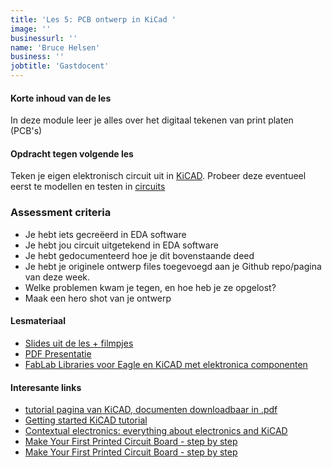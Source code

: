 ```yaml
---
title: 'Les 5: PCB ontwerp in KiCad '
image: ''
businessurl: ''
name: 'Bruce Helsen'
business: ''
jobtitle: 'Gastdocent'
---
```

> 
#### Korte inhoud van de les
In deze module leer je alles over het digitaal tekenen van print platen (PCB's)

#### Opdracht tegen volgende les
Teken je eigen elektronisch circuit uit in  [KiCAD](https://www.kicad-pcb.org/). Probeer deze eventueel eerst te modellen en testen in [circuits](https://www.tinkercad.com/circuits)

### Assessment criteria

- Je hebt iets gecreëerd in EDA software
- Je hebt jou circuit uitgetekend in EDA software
- Je hebt gedocumenteerd hoe je dit bovenstaande deed
- Je hebt je originele ontwerp files toegevoegd aan je Github repo/pagina van deze week. 
- Welke problemen kwam je tegen, en hoe heb je ze opgelost?
- Maak een hero shot van je ontwerp


#### Lesmateriaal
- [Slides uit de les + filmpjes](https://hackmd.io/@bruuce/kets-PCB) 
- [PDF Presentatie](../assets/images/Lesson5/presentation_KiCad.pdf) 
- [FabLab Libraries voor Eagle en KiCAD met elektronica componenten](https://gitlab.fabcloud.org/pub/libraries/electronics) 



#### Interesante links 
- [tutorial pagina van KiCAD, documenten downloadbaar in .pdf](https://kicad-pcb.org/help/tutorials/)
- [Getting started KiCAD tutorial](https://docs.kicad-pcb.org/#_getting_started)
- [Contextual electronics: everything about electronics and KiCAD](https://www.youtube.com/channel/UCkJRycUz2CylxpiP-zMePow)
- [Make Your First Printed Circuit Board - step by step](https://www.build-electronic-circuits.com/kicad-tutorial/)
- [Make Your First Printed Circuit Board - step by step](https://www.build-electronic-circuits.com/kicad-tutorial/)

